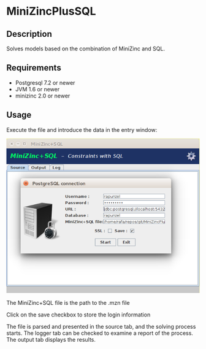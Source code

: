 # MiniZincPlusSQL

## Description
Solves models based on the combination of MiniZinc and SQL.

## Requirements 
*  Postgresql 7.2 or newer 
* JVM 1.6 or newer
* minizinc 2.0 or newer

## Usage
Execute the file and introduce the data in the entry window:

![Entry screen](https://github.com/RafaelCaballero/MiniZincPlusSQL/blob/master/src/resources/entry.png) 

The MiniZinc+SQL file is the path to the .mzn file 

Click on the save checkbox to store the login information

The file is parsed and presented in the source tab, and the solving process starts. 
The logger tab can be checked to examine a report of the process. The output tab displays the results.
